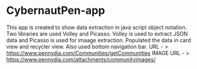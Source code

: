 # CybernautPen-app
This app is created to show data extraction in java script object notation.
Two libraries are used Volley and Picasso.
Volley is used to extract JSON data and Picasso is used for imaage extraction.
Populated the data in card view and recycler view.
Also used bottom navigation bar.
URL - > https://www.pennydia.com/Communities/getCommunities
IMAGE URL - > https://www.pennydia.com/attachments/communityimages/
